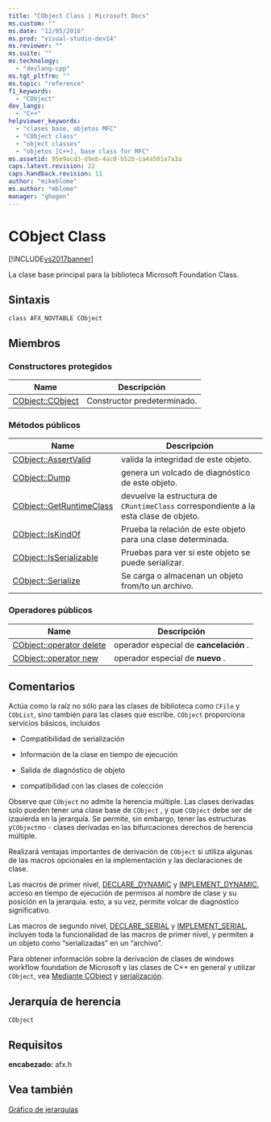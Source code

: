 ```yaml
---
title: "CObject Class | Microsoft Docs"
ms.custom: ""
ms.date: "12/05/2016"
ms.prod: "visual-studio-dev14"
ms.reviewer: ""
ms.suite: ""
ms.technology: 
  - "devlang-cpp"
ms.tgt_pltfrm: ""
ms.topic: "reference"
f1_keywords: 
  - "CObject"
dev_langs: 
  - "C++"
helpviewer_keywords: 
  - "clases base, objetos MFC"
  - "CObject class"
  - "object classes"
  - "objetos [C++], base class for MFC"
ms.assetid: 95e9acd3-d9eb-4ac0-b52b-ca4a501a7a3a
caps.latest.revision: 22
caps.handback.revision: 11
author: "mikeblome"
ms.author: "mblome"
manager: "ghogen"
---
```

# CObject Class
[!INCLUDE[vs2017banner](../../assembler/inline/includes/vs2017banner.md)]

La clase base principal para la biblioteca Microsoft Foundation Class.  
  
## Sintaxis  
  
```  
class AFX_NOVTABLE CObject  
```  
  
## Miembros  
  
### Constructores protegidos  
  
|Name|Descripción|  
|----------|-----------------|  
|[CObject::CObject](../Topic/CObject::CObject.md)|Constructor predeterminado.|  
  
### Métodos públicos  
  
|Name|Descripción|  
|----------|-----------------|  
|[CObject::AssertValid](../Topic/CObject::AssertValid.md)|valida la integridad de este objeto.|  
|[CObject::Dump](../Topic/CObject::Dump.md)|genera un volcado de diagnóstico de este objeto.|  
|[CObject::GetRuntimeClass](../Topic/CObject::GetRuntimeClass.md)|devuelve la estructura de `CRuntimeClass` correspondiente a la esta clase de objeto.|  
|[CObject::IsKindOf](../Topic/CObject::IsKindOf.md)|Prueba la relación de este objeto para una clase determinada.|  
|[CObject::IsSerializable](../Topic/CObject::IsSerializable.md)|Pruebas para ver si este objeto se puede serializar.|  
|[CObject::Serialize](../Topic/CObject::Serialize.md)|Se carga o almacenan un objeto from\/to un archivo.|  
  
### Operadores públicos  
  
|Name|Descripción|  
|----------|-----------------|  
|[CObject::operator delete](../Topic/CObject::operator%20delete.md)|operador especial de **cancelación** .|  
|[CObject::operator new](../Topic/CObject::operator%20new.md)|operador especial de **nuevo** .|  
  
## Comentarios  
 Actúa como la raíz no sólo para las clases de biblioteca como `CFile` y `CObList`, sino también para las clases que escribe.  `CObject` proporciona servicios básicos, incluidos  
  
-   Compatibilidad de serialización  
  
-   Información de la clase en tiempo de ejecución  
  
-   Salida de diagnóstico de objeto  
  
-   compatibilidad con las clases de colección  
  
 Observe que `CObject` no admite la herencia múltiple.  Las clases derivadas solo pueden tener una clase base de `CObject` , y que `CObject` debe ser de izquierda en la jerarquía.  Se permite, sin embargo, tener las estructuras y`CObject`no \- clases derivadas en las bifurcaciones derechos de herencia múltiple.  
  
 Realizará ventajas importantes de derivación de `CObject` si utiliza algunas de las macros opcionales en la implementación y las declaraciones de clase.  
  
 Las macros de primer nivel, [DECLARE\_DYNAMIC](../Topic/DECLARE_DYNAMIC.md) y [IMPLEMENT\_DYNAMIC](../Topic/IMPLEMENT_DYNAMIC.md), acceso en tiempo de ejecución de permisos al nombre de clase y su posición en la jerarquía.  esto, a su vez, permite volcar de diagnóstico significativo.  
  
 Las macros de segundo nivel, [DECLARE\_SERIAL](../Topic/DECLARE_SERIAL.md) y [IMPLEMENT\_SERIAL](../Topic/IMPLEMENT_SERIAL.md), incluyen toda la funcionalidad de las macros de primer nivel, y permiten a un objeto como “serializadas” en un “archivo”.  
  
 Para obtener información sobre la derivación de clases de windows workflow foundation de Microsoft y las clases de C\+\+ en general y utilizar `CObject`, vea [Mediante CObject](../../mfc/using-cobject.md) y [serialización](../../mfc/serialization-in-mfc.md).  
  
## Jerarquía de herencia  
 `CObject`  
  
## Requisitos  
 **encabezado:** afx.h  
  
## Vea también  
 [Gráfico de jerarquías](../../mfc/hierarchy-chart.md)
